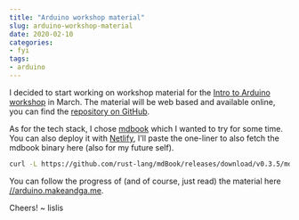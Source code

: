 ```yaml
---
title: "Arduino workshop material"
slug: arduino-workshop-material
date: 2020-02-10
categories:
- fyi
tags:
- arduino
---
```


I decided to start working on workshop material for the [Intro to Arduino workshop](/event/intro-arduino/) in March. The material will be web based and available online, you can find the [repository on GitHub](https://github.com/heartsofcode/ws-intro-arduino).

As for the tech stack, I chose [mdbook](https://rust-lang.github.io/mdBook/) which I wanted to try for some time. You can also deploy it with [Netlify](https://netlify.com/), I'll paste the one-liner to also fetch the mdbook binary here (also for my future self).

``` bash
curl -L https://github.com/rust-lang/mdBook/releases/download/v0.3.5/mdbook-v0.3.5-x86_64-unknown-linux-gnu.tar.gz -o dl.tar.gz; tar xzf dl.tar.gz; ./mdbook build
```

You can follow the progress of (and of course, just read) the material here [//arduino.makeandga.me](https://arduino.makeandga.me/).

Cheers!
~  lislis
